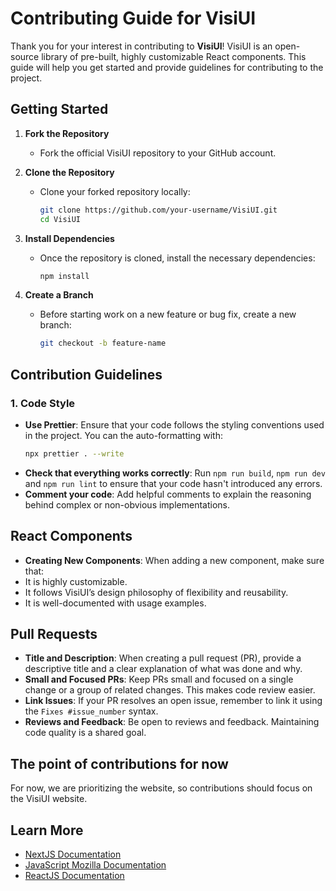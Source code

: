 # Contributing Guide for VisiUI

Thank you for your interest in contributing to **VisiUI**! VisiUI is an open-source library of pre-built, highly customizable React components. This guide will help you get started and provide guidelines for contributing to the project.

## Getting Started

1. **Fork the Repository**
   - Fork the official VisiUI repository to your GitHub account.

2. **Clone the Repository**
   - Clone your forked repository locally:
     ```bash
     git clone https://github.com/your-username/VisiUI.git
     cd VisiUI
     ```

3. **Install Dependencies**
   - Once the repository is cloned, install the necessary dependencies:
     ```bash
     npm install
     ```

4. **Create a Branch**
   - Before starting work on a new feature or bug fix, create a new branch:
     ```bash
     git checkout -b feature-name
     ```

## Contribution Guidelines

### 1. Code Style

- **Use Prettier**: Ensure that your code follows the styling conventions used in the project. You can the auto-formatting with:
  ```bash
  npx prettier . --write
  ```
- **Check that everything works correctly**: Run ```npm run build```, ```npm run dev``` and ```npm run lint``` to ensure that your code hasn't introduced any errors.
- **Comment your code**: Add helpful comments to explain the reasoning behind complex or non-obvious implementations.

## React Components

- **Creating New Components**: When adding a new component, make sure that:
- It is highly customizable.
- It follows VisiUI’s design philosophy of flexibility and reusability.
- It is well-documented with usage examples.

## Pull Requests

- **Title and Description**: When creating a pull request (PR), provide a descriptive title and a clear explanation of what was done and why.
- **Small and Focused PRs**: Keep PRs small and focused on a single change or a group of related changes. This makes code review easier.
- **Link Issues**: If your PR resolves an open issue, remember to link it using the `Fixes #issue_number` syntax.
- **Reviews and Feedback**: Be open to reviews and feedback. Maintaining code quality is a shared goal.

## The point of contributions for now
For now, we are prioritizing the website, so contributions should focus on the VisiUI website.

## Learn More
- [NextJS Documentation](https://nextjs.org/docs)
- [JavaScript Mozilla Documentation](https://developer.mozilla.org/en-US/docs/Web/JavaScript)
- [ReactJS Documentation](https://react.dev/learn)
